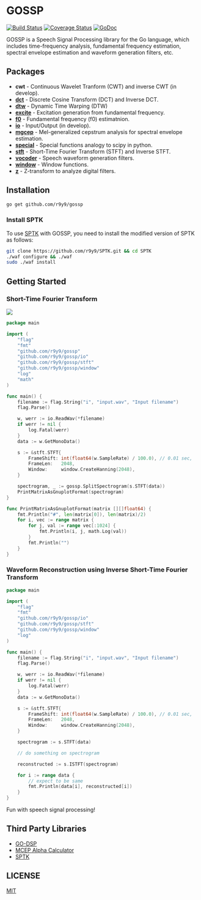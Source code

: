 # GOSSP

[![Build Status](https://travis-ci.org/r9y9/gossp.png?branch=master)](https://travis-ci.org/r9y9/gossp)
[![Coverage Status](https://coveralls.io/repos/r9y9/gossp/badge.svg?branch=master)](https://coveralls.io/r/r9y9/gossp?branch=master)
[![GoDoc](https://godoc.org/github.com/r9y9/gossp?status.svg)](https://godoc.org/github.com/r9y9/gossp)

GOSSP is a Speech Signal Processing library for the Go language, which includes time-frequency analysis, fundamental frequency estimation, spectral envelope estimation and waveform generation filters, etc.

## Packages

- **cwt** - Continuous Wavelet Tranform (CWT) and inverse CWT (in develop).
- **[dct](http://godoc.org/github.com/r9y9/gossp/dct)** -  Discrete Cosine Transform (DCT) and Inverse DCT.
- **[dtw](http://godoc.org/github.com/r9y9/gossp/dtw)** -  Dynamic Time Warping (DTW)
- **[excite](http://godoc.org/github.com/r9y9/gossp/excite)** -  Excitation generation from fundamental frequency.
- **[f0](http://godoc.org/github.com/r9y9/gossp/f0)** -  Fundamental frequency (f0) estimatnion.
- **[io](http://godoc.org/github.com/r9y9/gossp/io)** -  Input/Output (in develop).
- **[mgcep](http://godoc.org/github.com/r9y9/gossp/mgcep)** - Mel-generalized cepstrum analysis for spectral envelope estimation.
- **[special](http://godoc.org/github.com/r9y9/gossp/special)** - Special functions analogy to scipy in python.
- **[stft](http://godoc.org/github.com/r9y9/gossp/stft)** - Short-Time Fourier Transform (STFT) and Inverse STFT.
- **[vocoder](http://godoc.org/github.com/r9y9/gossp/vocoder)** -  Speech waveform generation filters.
- **[window](http://godoc.org/github.com/r9y9/gossp/window)** -  Window functions.
- **[z](http://godoc.org/github.com/r9y9/gossp/z)** - Z-transform to analyze digital filters.

## Installation

```bash
go get github.com/r9y9/gossp
```

### Install SPTK

To use [SPTK](http://sp-tk.sourceforge.net/) with GOSSP, you need to install the modified version of SPTK as follows:

```bash
git clone https://github.com/r9y9/SPTK.git && cd SPTK
./waf configure && ./waf
sudo ./waf install
```

## Getting Started

### Short-Time Fourier Transform
![](http://r9y9.github.io/images/gossp_stft.png)

```go
package main

import (
	"flag"
	"fmt"
	"github.com/r9y9/gossp"
	"github.com/r9y9/gossp/io"
	"github.com/r9y9/gossp/stft"
	"github.com/r9y9/gossp/window"
	"log"
	"math"
)

func main() {
	filename := flag.String("i", "input.wav", "Input filename")
	flag.Parse()

	w, werr := io.ReadWav(*filename)
	if werr != nil {
		log.Fatal(werr)
	}
	data := w.GetMonoData()

	s := &stft.STFT{
		FrameShift: int(float64(w.SampleRate) / 100.0), // 0.01 sec,
		FrameLen:   2048,
		Window:     window.CreateHanning(2048),
	}

	spectrogram, _ := gossp.SplitSpectrogram(s.STFT(data))
	PrintMatrixAsGnuplotFormat(spectrogram)
}

func PrintMatrixAsGnuplotFormat(matrix [][]float64) {
	fmt.Println("#", len(matrix[0]), len(matrix)/2)
	for i, vec := range matrix {
		for j, val := range vec[:1024] {
			fmt.Println(i, j, math.Log(val))
		}
		fmt.Println("")
	}
}
```

### Waveform Reconstruction using Inverse Short-Time Fourier Transform

```go
package main

import (
	"flag"
	"fmt"
	"github.com/r9y9/gossp/io"
	"github.com/r9y9/gossp/stft"
	"github.com/r9y9/gossp/window"
	"log"
)

func main() {
	filename := flag.String("i", "input.wav", "Input filename")
	flag.Parse()

	w, werr := io.ReadWav(*filename)
	if werr != nil {
		log.Fatal(werr)
	}
	data := w.GetMonoData()

	s := &stft.STFT{
		FrameShift: int(float64(w.SampleRate) / 100.0), // 0.01 sec,
		FrameLen:   2048,
		Window:     window.CreateHanning(2048),
	}

	spectrogram := s.STFT(data)

	// do something on spectrogram

	reconstructed := s.ISTFT(spectrogram)

	for i := range data {
		// expect to be same
		fmt.Println(data[i], reconstructed[i])
	}
}
```

Fun with speech signal processing!

## Third Party Libraries

- [GO-DSP](https://github.com/mjibson/go-dsp)
- [MCEP Alpha Calculator](https://bitbucket.org/happyalu/mcep_alpha_calc/)
- [SPTK](http://sp-tk.sourceforge.net/)

## LICENSE

[MIT](./LICENSE)
